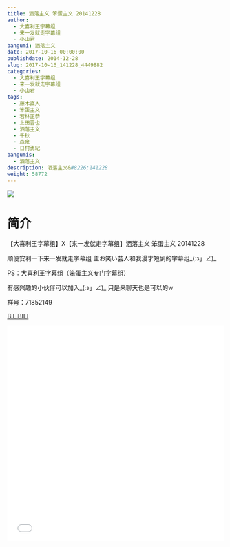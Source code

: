```yaml
---
title: 洒落主义 笨蛋主义 20141228
author: 
  - 大喜利王字幕组
  - 来一发就走字幕组
  - 小山君
bangumi: 洒落主义
date: 2017-10-16 00:00:00
publishdate: 2014-12-28
slug: 2017-10-16_141228_4449882
categories: 
  - 大喜利王字幕组
  - 来一发就走字幕组
  - 小山君
tags: 
  - 藤木直人
  - 笨蛋主义
  - 若林正恭
  - 上田晋也
  - 洒落主义
  - 千秋
  - 森泉
  - 日村勇紀
bangumis: 
  - 洒落主义
description: 洒落主义&#8226;141228
weight: 58772
---
```


![](https://i.imgur.com/sy8aXdQ.jpg)

# 简介  
【大喜利王字幕组】X【来一发就走字幕组】洒落主义 笨蛋主义 20141228 

顺便安利一下来一发就走字幕组 主お笑い芸人和我漫才短剧的字幕组_(:з」∠)_

PS：大喜利王字幕组（笨蛋主义专门字幕组） 

有感兴趣的小伙伴可以加入_(:з」∠)_  只是来聊天也是可以的w

群号：71852149

  [BILIBILI](https://www.bilibili.com/video/av4449882/)


<div class="vcontainer">  <iframe class='video' src="//www.bilibili.com/blackboard/player.html?cid=7210341&aid=4449882" width="100%" height="500" frameborder="0" allowfullscreen="allowfullscreen"></iframe></div>
